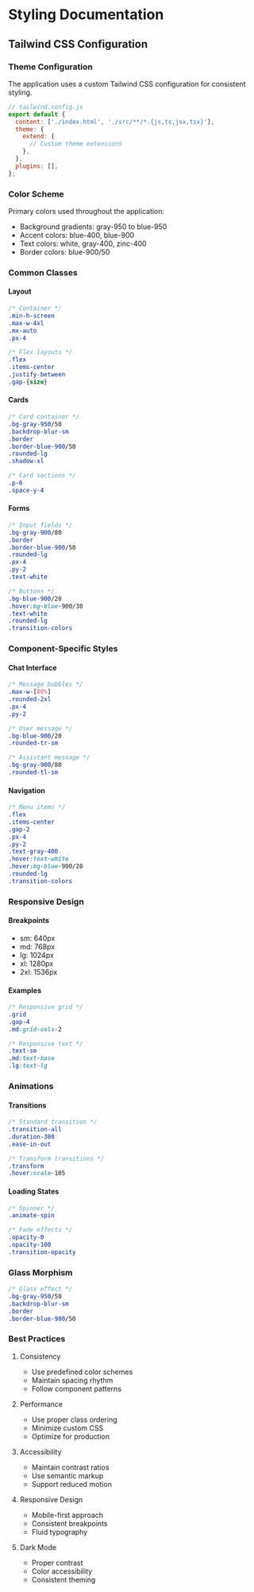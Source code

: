 # Styling Documentation

## Tailwind CSS Configuration

### Theme Configuration

The application uses a custom Tailwind CSS configuration for consistent styling.

```javascript
// tailwind.config.js
export default {
  content: ['./index.html', './src/**/*.{js,ts,jsx,tsx}'],
  theme: {
    extend: {
      // Custom theme extensions
    },
  },
  plugins: [],
};
```

### Color Scheme

Primary colors used throughout the application:

- Background gradients: gray-950 to blue-950
- Accent colors: blue-400, blue-900
- Text colors: white, gray-400, zinc-400
- Border colors: blue-900/50

### Common Classes

#### Layout
```css
/* Container */
.min-h-screen
.max-w-4xl
.mx-auto
.px-4

/* Flex layouts */
.flex
.items-center
.justify-between
.gap-{size}
```

#### Cards
```css
/* Card container */
.bg-gray-950/50
.backdrop-blur-sm
.border
.border-blue-900/50
.rounded-lg
.shadow-xl

/* Card sections */
.p-6
.space-y-4
```

#### Forms
```css
/* Input fields */
.bg-gray-900/80
.border
.border-blue-900/50
.rounded-lg
.px-4
.py-2
.text-white

/* Buttons */
.bg-blue-900/20
.hover:bg-blue-900/30
.text-white
.rounded-lg
.transition-colors
```

### Component-Specific Styles

#### Chat Interface
```css
/* Message bubbles */
.max-w-[80%]
.rounded-2xl
.px-4
.py-2

/* User message */
.bg-blue-900/20
.rounded-tr-sm

/* Assistant message */
.bg-gray-900/80
.rounded-tl-sm
```

#### Navigation
```css
/* Menu items */
.flex
.items-center
.gap-2
.px-4
.py-2
.text-gray-400
.hover:text-white
.hover:bg-blue-900/20
.rounded-lg
.transition-colors
```

### Responsive Design

#### Breakpoints
- sm: 640px
- md: 768px
- lg: 1024px
- xl: 1280px
- 2xl: 1536px

#### Examples
```css
/* Responsive grid */
.grid
.gap-4
.md:grid-cols-2

/* Responsive text */
.text-sm
.md:text-base
.lg:text-lg
```

### Animations

#### Transitions
```css
/* Standard transition */
.transition-all
.duration-300
.ease-in-out

/* Transform transitions */
.transform
.hover:scale-105
```

#### Loading States
```css
/* Spinner */
.animate-spin

/* Fade effects */
.opacity-0
.opacity-100
.transition-opacity
```

### Glass Morphism

```css
/* Glass effect */
.bg-gray-950/50
.backdrop-blur-sm
.border
.border-blue-900/50
```

### Best Practices

1. Consistency
   - Use predefined color schemes
   - Maintain spacing rhythm
   - Follow component patterns

2. Performance
   - Use proper class ordering
   - Minimize custom CSS
   - Optimize for production

3. Accessibility
   - Maintain contrast ratios
   - Use semantic markup
   - Support reduced motion

4. Responsive Design
   - Mobile-first approach
   - Consistent breakpoints
   - Fluid typography

5. Dark Mode
   - Proper contrast
   - Color accessibility
   - Consistent theming
